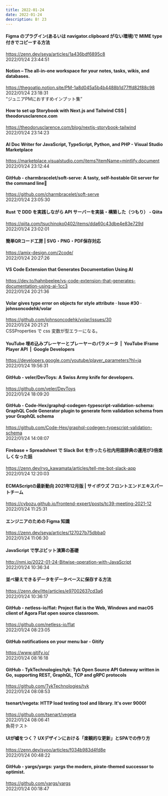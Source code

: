 ```yaml
---
title: 2022-01-24
date: 2022-01-24
description: B! 23
---
```


#### Figma のプラグイン(あるいは navigator.clipboard がない環境)で MIME type 付きでコピーする方法
https://zenn.dev/seya/articles/1a436bdf6895c8<br>
2022/01/24 23:44:51<br>


#### Notion – The all-in-one workspace for your notes, tasks, wikis, and databases.
https://thegoatjp.notion.site/PM-1a8d045a5b4b4488b1d77ffd82f88c98<br>
2022/01/24 23:18:31<br>
“ジュニアPMにおすすめインプット集”


#### How to set up Storybook with Next.js and Tailwind CSS | theodorusclarence.com
https://theodorusclarence.com/blog/nextjs-storybook-tailwind<br>
2022/01/24 23:14:23<br>


#### AI Doc Writer for JavaScript, TypeScript, Python, and PHP - Visual Studio Marketplace
https://marketplace.visualstudio.com/items?itemName=mintlify.document<br>
2022/01/24 23:12:44<br>


#### GitHub - charmbracelet/soft-serve: A tasty, self-hostable Git server for the command line🍦
https://github.com/charmbracelet/soft-serve<br>
2022/01/24 23:05:30<br>


#### Rust で DDD を実践しながら API サーバーを実装・構築した（つもり） - Qiita
https://qiita.com/tsuchinoko0402/items/dda60c43dbe4e83e729d<br>
2022/01/24 23:02:01<br>


#### 簡単QRコード工房 | SVG・PNG・PDF保存対応
https://amix-design.com/2code/<br>
2022/01/24 20:27:26<br>


#### VS Code Extension that Generates Documentation Using AI
https://dev.to/hahnbeelee/vs-code-extension-that-generates-documentation-using-ai-1cc3<br>
2022/01/24 20:21:36<br>


#### Volar gives type error on objects for style attribute · Issue #30 · johnsoncodehk/volar
https://github.com/johnsoncodehk/volar/issues/30<br>
2022/01/24 20:21:21<br>
CSSProperties で css 変数が型エラーになる。


#### YouTube 埋め込みプレーヤーとプレーヤーのパラメータ  |  YouTube IFrame Player API  |  Google Developers
https://developers.google.com/youtube/player_parameters?hl=ja<br>
2022/01/24 19:56:31<br>


#### GitHub - veler/DevToys: A Swiss Army knife for developers.
https://github.com/veler/DevToys<br>
2022/01/24 18:09:20<br>


#### GitHub - Code-Hex/graphql-codegen-typescript-validation-schema: GraphQL Code Generator plugin to generate form validation schema from your GraphQL schema
https://github.com/Code-Hex/graphql-codegen-typescript-validation-schema<br>
2022/01/24 14:08:07<br>


#### Firebase + Spreadsheet で Slack Bot を作ったら社内用語辞典の運用が3倍楽しくなった話
https://zenn.dev/ryo_kawamata/articles/tell-me-bot-slack-app<br>
2022/01/24 12:20:03<br>


#### ECMAScriptの最新動向 2021年12月版 | サイボウズ フロントエンドエキスパートチーム
https://cybozu.github.io/frontend-expert/posts/tc39-meeting-2021-12<br>
2022/01/24 11:25:31<br>


#### エンジニアのための Figma 知識
https://zenn.dev/seya/articles/127027b75dbba0<br>
2022/01/24 11:06:30<br>


#### JavaScript で学ぶビット演算の基礎
http://nmi.jp/2022-01-24-Bitwise-operation-with-JavaScript<br>
2022/01/24 10:36:34<br>


#### 並べ替えできるデータをデータベースに保存する方法
https://zenn.dev/itte/articles/e97002637cd3a6<br>
2022/01/24 10:36:17<br>


#### GitHub - netless-io/flat: Project flat is the Web, Windows and macOS client of Agora Flat open source classroom.
https://github.com/netless-io/flat<br>
2022/01/24 08:23:05<br>


#### GitHub notifications on your menu bar - Gitify
https://www.gitify.io/<br>
2022/01/24 08:16:18<br>


#### GitHub - TykTechnologies/tyk: Tyk Open Source API Gateway written in Go, supporting REST, GraphQL, TCP and gRPC protocols
https://github.com/TykTechnologies/tyk<br>
2022/01/24 08:08:53<br>


#### tsenart/vegeta: HTTP load testing tool and library. It's over 9000!
https://github.com/tsenart/vegeta<br>
2022/01/24 08:06:41<br>
負荷テスト


#### UIが嘘をつく？ UXデザインにおける「楽観的な更新」とSPAでの作り方
https://zenn.dev/syoo/articles/f034b983d4fd8e<br>
2022/01/24 00:48:22<br>


#### GitHub - yargs/yargs: yargs the modern, pirate-themed successor to optimist.
https://github.com/yargs/yargs<br>
2022/01/24 00:18:47<br>


